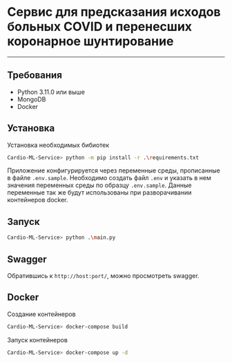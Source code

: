 # Сервис для предсказания исходов больных COVID и перенесших коронарное шунтирование

------------

## Требования

- Python 3.11.0 или выше
- MongoDB
- Docker

## Установка

Установка необходимых бибиотек
```bash
Cardio-ML-Service> python -m pip install -r .\requirements.txt
```
Приложение конфигурируется через переменные среды, прописанные в файле `.env.sample`. Необходимо создать файл `.env` и указать в нем значения переменных среды по образцу `.env.sample`. Данные переменные так же будут использованы при разворачивании контейнеров docker.

## Запуск

```bash
Cardio-ML-Service> python .\main.py
```

## Swagger
Обратившись к `http://host:port/`, можно просмотреть swagger.

## Docker
Создание контейнеров
```bash
Cardio-ML-Service> docker-compose build
```
Запуск контейнеров
```bash
Cardio-ML-Service> docker-compose up -d
```
